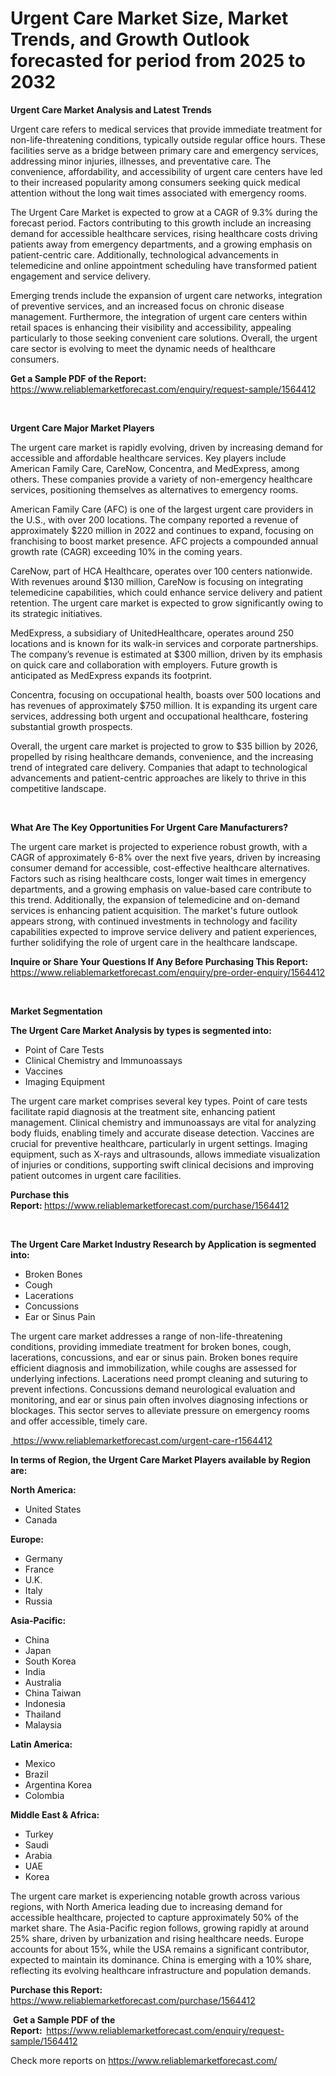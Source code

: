 <p><h1>Urgent Care Market Size, Market Trends, and Growth Outlook forecasted for period from 2025 to 2032</h1></p><p><strong>Urgent Care Market Analysis and Latest Trends</strong></p>
<p><p>Urgent care refers to medical services that provide immediate treatment for non-life-threatening conditions, typically outside regular office hours. These facilities serve as a bridge between primary care and emergency services, addressing minor injuries, illnesses, and preventative care. The convenience, affordability, and accessibility of urgent care centers have led to their increased popularity among consumers seeking quick medical attention without the long wait times associated with emergency rooms.</p><p>The Urgent Care Market is expected to grow at a CAGR of 9.3% during the forecast period. Factors contributing to this growth include an increasing demand for accessible healthcare services, rising healthcare costs driving patients away from emergency departments, and a growing emphasis on patient-centric care. Additionally, technological advancements in telemedicine and online appointment scheduling have transformed patient engagement and service delivery. </p><p>Emerging trends include the expansion of urgent care networks, integration of preventive services, and an increased focus on chronic disease management. Furthermore, the integration of urgent care centers within retail spaces is enhancing their visibility and accessibility, appealing particularly to those seeking convenient care solutions. Overall, the urgent care sector is evolving to meet the dynamic needs of healthcare consumers.</p></p>
<p><strong>Get a Sample PDF of the Report:&nbsp;</strong> <a href="https://www.reliablemarketforecast.com/enquiry/request-sample/1564412?utm_campaign=2456&utm_medium=2&utm_source=Github&utm_content=ia&utm_term=03032025&utm_id=urgent-care">https://www.reliablemarketforecast.com/enquiry/request-sample/1564412</a></p>
<p>&nbsp;</p>
<p><strong>Urgent Care Major Market Players</strong></p>
<p><p>The urgent care market is rapidly evolving, driven by increasing demand for accessible and affordable healthcare services. Key players include American Family Care, CareNow, Concentra, and MedExpress, among others. These companies provide a variety of non-emergency healthcare services, positioning themselves as alternatives to emergency rooms.</p><p>American Family Care (AFC) is one of the largest urgent care providers in the U.S., with over 200 locations. The company reported a revenue of approximately $220 million in 2022 and continues to expand, focusing on franchising to boost market presence. AFC projects a compounded annual growth rate (CAGR) exceeding 10% in the coming years.</p><p>CareNow, part of HCA Healthcare, operates over 100 centers nationwide. With revenues around $130 million, CareNow is focusing on integrating telemedicine capabilities, which could enhance service delivery and patient retention. The urgent care market is expected to grow significantly owing to its strategic initiatives.</p><p>MedExpress, a subsidiary of UnitedHealthcare, operates around 250 locations and is known for its walk-in services and corporate partnerships. The company’s revenue is estimated at $300 million, driven by its emphasis on quick care and collaboration with employers. Future growth is anticipated as MedExpress expands its footprint.</p><p>Concentra, focusing on occupational health, boasts over 500 locations and has revenues of approximately $750 million. It is expanding its urgent care services, addressing both urgent and occupational healthcare, fostering substantial growth prospects.</p><p>Overall, the urgent care market is projected to grow to $35 billion by 2026, propelled by rising healthcare demands, convenience, and the increasing trend of integrated care delivery. Companies that adapt to technological advancements and patient-centric approaches are likely to thrive in this competitive landscape.</p></p>
<p>&nbsp;</p>
<p><strong>What Are The Key Opportunities For Urgent Care Manufacturers?</strong></p>
<p><p>The urgent care market is projected to experience robust growth, with a CAGR of approximately 6-8% over the next five years, driven by increasing consumer demand for accessible, cost-effective healthcare alternatives. Factors such as rising healthcare costs, longer wait times in emergency departments, and a growing emphasis on value-based care contribute to this trend. Additionally, the expansion of telemedicine and on-demand services is enhancing patient acquisition. The market's future outlook appears strong, with continued investments in technology and facility capabilities expected to improve service delivery and patient experiences, further solidifying the role of urgent care in the healthcare landscape.</p></p>
<p><strong>Inquire or Share Your Questions If Any Before Purchasing This Report:</strong> <a href="https://www.reliablemarketforecast.com/enquiry/pre-order-enquiry/1564412?utm_campaign=2456&utm_medium=2&utm_source=Github&utm_content=ia&utm_term=03032025&utm_id=urgent-care">https://www.reliablemarketforecast.com/enquiry/pre-order-enquiry/1564412</a></p>
<p>&nbsp;</p>
<p><strong>Market Segmentation</strong></p>
<p><strong>The Urgent Care Market Analysis by types is segmented into:</strong></p>
<p><ul><li>Point of Care Tests</li><li>Clinical Chemistry and Immunoassays</li><li>Vaccines</li><li>Imaging Equipment</li></ul></p>
<p><p>The urgent care market comprises several key types. Point of care tests facilitate rapid diagnosis at the treatment site, enhancing patient management. Clinical chemistry and immunoassays are vital for analyzing body fluids, enabling timely and accurate disease detection. Vaccines are crucial for preventive healthcare, particularly in urgent settings. Imaging equipment, such as X-rays and ultrasounds, allows immediate visualization of injuries or conditions, supporting swift clinical decisions and improving patient outcomes in urgent care facilities.</p></p>
<p><strong>Purchase this Report:&nbsp;</strong><a href="https://www.reliablemarketforecast.com/purchase/1564412?utm_campaign=2456&utm_medium=2&utm_source=Github&utm_content=ia&utm_term=03032025&utm_id=urgent-care">https://www.reliablemarketforecast.com/purchase/1564412</a></p>
<p>&nbsp;</p>
<p><strong>The Urgent Care Market Industry Research by Application is segmented into:</strong></p>
<p><ul><li>Broken Bones</li><li>Cough</li><li>Lacerations</li><li>Concussions</li><li>Ear or Sinus Pain</li></ul></p>
<p><p>The urgent care market addresses a range of non-life-threatening conditions, providing immediate treatment for broken bones, cough, lacerations, concussions, and ear or sinus pain. Broken bones require efficient diagnosis and immobilization, while coughs are assessed for underlying infections. Lacerations need prompt cleaning and suturing to prevent infections. Concussions demand neurological evaluation and monitoring, and ear or sinus pain often involves diagnosing infections or blockages. This sector serves to alleviate pressure on emergency rooms and offer accessible, timely care.</p></p>
<p><a href="https://www.reliablemarketforecast.com/urgent-care-r1564412?utm_campaign=2456&utm_medium=2&utm_source=Github&utm_content=ia&utm_term=03032025&utm_id=urgent-care">&nbsp;https://www.reliablemarketforecast.com/urgent-care-r1564412</a></p>
<p><strong>In terms of Region, the Urgent Care Market Players available by Region are:</strong></p>
<p>
    <p> <strong> North America: </strong>
        <ul>
            <li>United States</li>
            <li>Canada</li>
        </ul>
        </p> 
    <p> <strong> Europe: </strong>
        <ul>
            <li>Germany</li>
            <li>France</li>
            <li>U.K.</li>
            <li>Italy</li>
            <li>Russia</li>
        </ul>
        </p> 
    <p> <strong> Asia-Pacific: </strong>
        <ul>
            <li>China</li>
            <li>Japan</li>
            <li>South Korea</li>
            <li>India</li>
            <li>Australia</li>
            <li>China Taiwan</li>
            <li>Indonesia</li>
            <li>Thailand</li>
            <li>Malaysia</li>
        </ul>
        </p> 
    <p> <strong> Latin America: </strong>
        <ul>
            <li>Mexico</li>
            <li>Brazil</li>
            <li>Argentina Korea</li>
            <li>Colombia</li>
        </ul>
        </p> 
    <p> <strong> Middle East & Africa: </strong>
        <ul>
            <li>Turkey</li>
            <li>Saudi</li>
            <li>Arabia</li>
            <li>UAE</li>
            <li>Korea</li>
        </ul>
    </p>
    </p>
<p><p>The urgent care market is experiencing notable growth across various regions, with North America leading due to increasing demand for accessible healthcare, projected to capture approximately 50% of the market share. The Asia-Pacific region follows, growing rapidly at around 25% share, driven by urbanization and rising healthcare needs. Europe accounts for about 15%, while the USA remains a significant contributor, expected to maintain its dominance. China is emerging with a 10% share, reflecting its evolving healthcare infrastructure and population demands.</p></p>
<p><strong>Purchase this Report: </strong><a href="https://www.reliablemarketforecast.com/purchase/1564412?utm_campaign=2456&utm_medium=2&utm_source=Github&utm_content=ia&utm_term=03032025&utm_id=urgent-care">https://www.reliablemarketforecast.com/purchase/1564412</a></p>
<p>&nbsp;<strong>Get a Sample PDF of the Report:&nbsp;&nbsp;</strong><a href="https://www.reliablemarketforecast.com/enquiry/request-sample/1564412?utm_campaign=2456&utm_medium=2&utm_source=Github&utm_content=ia&utm_term=03032025&utm_id=urgent-care">https://www.reliablemarketforecast.com/enquiry/request-sample/1564412</a></p>
<p><strong></strong></p>
<p>Check more reports on <a href="https://www.reliablemarketforecast.com/?utm_campaign=2456&utm_medium=2&utm_source=Github&utm_content=ia&utm_term=03032025&utm_id=urgent-care">https://www.reliablemarketforecast.com/</a></p>